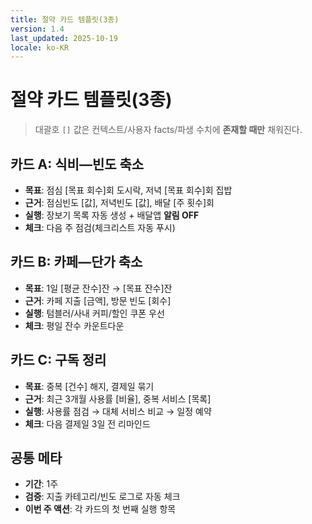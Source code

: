 ```yaml
---
title: 절약 카드 템플릿(3종)
version: 1.4
last_updated: 2025-10-19
locale: ko-KR
---
```


# 절약 카드 템플릿(3종)

> 대괄호 `[]` 값은 컨텍스트/사용자 facts/파생 수치에 **존재할 때만** 채워진다.

## 카드 A: 식비—빈도 축소
- **목표**: 점심 [목표 회수]회 도시락, 저녁 [목표 회수]회 집밥
- **근거**: 점심빈도 [값], 저녁빈도 [값], 배달 [주 횟수]회
- **실행**: 장보기 목록 자동 생성 + 배달앱 **알림 OFF**
- **체크**: 다음 주 점검(체크리스트 자동 푸시)

## 카드 B: 카페—단가 축소
- **목표**: 1일 [평균 잔수]잔 → [목표 잔수]잔
- **근거**: 카페 지출 [금액], 방문 빈도 [회수]
- **실행**: 텀블러/사내 커피/할인 쿠폰 우선
- **체크**: 평일 잔수 카운트다운

## 카드 C: 구독 정리
- **목표**: 중복 [건수] 해지, 결제일 묶기
- **근거**: 최근 3개월 사용률 [비율], 중복 서비스 [목록]
- **실행**: 사용률 점검 → 대체 서비스 비교 → 일정 예약
- **체크**: 다음 결제일 3일 전 리마인드

## 공통 메타
- **기간**: 1주  
- **검증**: 지출 카테고리/빈도 로그로 자동 체크  
- **이번 주 액션**: 각 카드의 첫 번째 실행 항목
